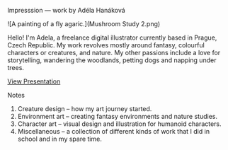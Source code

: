 Impresssion — work by Adéla Hanáková

![A painting of a fly agaric.](Mushroom Study 2.png) 

Hello! I'm Adela, a freelance digital illustrator currently based in Prague, Czech Republic. My work revolves mostly around fantasy, colourful characters or creatures, and nature. My other passions include a love for storytelling, wandering the woodlands, petting dogs and napping under trees.

[View Presentation](Presentation.pdf)

Notes

1. Creature design – how my art journey started.
2. Environment art – creating fantasy environments and nature studies.
3. Character art – visual design and illustration for humanoid characters.  
4. Miscellaneous – a collection of different kinds of work that I did in school and in my spare time.
